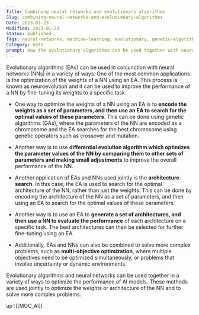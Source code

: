```yaml
---
Title: Combining neural networks and evolutionary algorithms
Slug: combining-neural-networks-and-evolutionary-algorithms
Date: 2023-01-23
Modified: 2023-01-23
Status: published
Tags: neural-networks, machine-learning, evolutionary, genetic-algorithms, udemy
Category: note
prompt: How the evolutionary algorithms can be used together with neural networks. Mention NN weights optimization and other types of applications of these two methods used jointly
---
```


Evolutionary algorithms (EAs) can be used in conjunction with neural networks (NNs) in a variety of ways. One of the most common applications is the optimization of the weights of a NN using an EA. This process is known as neuroevolution and it can be used to improve the performance of a NN by fine-tuning its weights to a specific task.


- One way to optimize the weights of a NN using an EA is to **encode the weights as a set of parameters, and then use an EA to search for the optimal values of these parameters**. This can be done using genetic algorithms (GAs), where the parameters of the NN are encoded as a chromosome and the EA searches for the best chromosome using genetic operators such as crossover and mutation.

- Another way is to use **differential evolution algorithm which optimizes the parameter values of the NN by comparing them to other sets of parameters and making small adjustments** to improve the overall performance of the NN.

- Another application of EAs and NNs used jointly is the **architecture search**. In this case, the EA is used to search for the optimal architecture of the NN, rather than just the weights. This can be done by encoding the architecture of the NN as a set of parameters, and then using an EA to search for the optimal values of these parameters.

- Another way is to use an EA to **generate a set of architectures, and then use a NN to evaluate the performance** of each architecture on a specific task. The best architectures can then be selected for further fine-tuning using an EA.

- Additionally, EAs and NNs can also be combined to solve more complex problems, such as **multi-objective optimization**, where multiple objectives need to be optimized simultaneously, or problems that involve uncertainty or dynamic environments.

Evolutionary algorithms and neural networks can be used together in a variety of ways to optimize the performance of AI models. These methods are used jointly to optimize the weights or architecture of the NN and to solve more complex problems.

up::[[MOC_AI]]